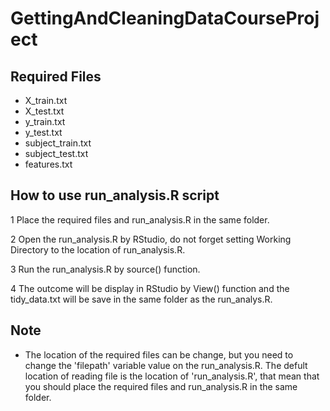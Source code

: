 # GettingAndCleaningDataCourseProject

## Required Files

* X_train.txt
* X_test.txt
* y_train.txt
* y_test.txt
* subject_train.txt
* subject_test.txt
* features.txt

## How to use run_analysis.R script

1 Place the required files and run_analysis.R in the same folder.

2 Open the run_analysis.R by RStudio, do not forget setting Working Directory to the location of run_analysis.R.

3 Run the run_analysis.R by source() function.

4 The outcome will be display in RStudio by View() function and the tidy_data.txt will be save in the same folder as the run_analys.R.

## Note

* The location of the required files can be change, but you need to change the 'filepath' variable value on the run_analysis.R.
  The defult location of reading file is the location of 'run_analysis.R', that mean that you should 
  place the required files and run_analysis.R in the same folder.
